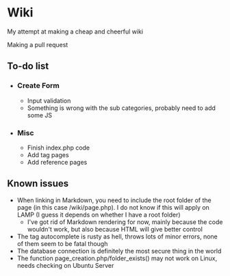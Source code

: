# Wiki
My attempt at making a cheap and cheerful wiki

Making a pull request

## To-do list
- ### Create Form
	- Input validation
	- Something is wrong with the sub categories, probably need to add some JS
- ### Misc
	- Finish index.php code
	- Add tag pages
	- Add reference pages

## Known issues
- When linking in Markdown, you need to include the root folder of the page (in this case /wiki/page.php). I do not know if this will apply on LAMP (I guess it depends on whether I have a root folder)
	- I've got rid of Markdown rendering for now, mainly because the code wouldn't work, but also because HTML will give better control
- The tag autocomplete is rusty as hell, throws lots of minor errors, none of them seem to be fatal though
- The database connection is definitely the most secure thing in the world
- The function page_creation.php/folder_exists() may not work on Linux, needs checking on Ubuntu Server

